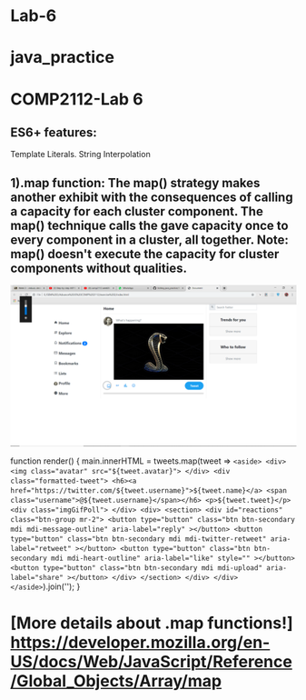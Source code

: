 # Lab-6

# java_practice
# COMP2112-Lab 6
## ES6+ features:
Template Literals. String Interpolation
## 1).map function: The map() strategy makes another exhibit with the consequences of calling a capacity for each cluster component. The map() technique calls the gave capacity once to every component in a cluster, all together. Note: map() doesn't execute the capacity for cluster components without qualities.

![image of how the .map function works](https://github.com/imdw18013/java_practice/blob/master/Screenshot%20(8).png)

function render() {
  main.innerHTML = tweets.map(tweet => `
        <aside>
         <div>
            <img class="avatar" src="${tweet.avatar}">
         </div>
         <div class="formatted-tweet">
            <h6><a href="https://twitter.com/${tweet.username}">${tweet.name}</a> <span class="username">@${tweet.username}</span></h6>
            <p>${tweet.tweet}</p>
            <div class="imgGifPoll">
            </div>
            <div>
                <section>
                    <div id="reactions" class="btn-group mr-2">
                        <button
                            type="button"
                            class="btn btn-secondary mdi mdi-message-outline"
                            aria-label="reply"
                        ></button>
                        <button
                            type="button"
                            class="btn btn-secondary mdi mdi-twitter-retweet"
                            aria-label="retweet"
                        ></button>
                        <button
                            type="button"
                            class="btn btn-secondary mdi mdi-heart-outline"
                            aria-label="like"
                            style=""
                        ></button>
                        <button
                            type="button"
                            class="btn btn-secondary mdi mdi-upload"
                            aria-label="share"
                        ></button>
                    </div>
                </section>
            </div>
        </div>
        </aside>
          `).join('');
}

# [More details about .map functions!] https://developer.mozilla.org/en-US/docs/Web/JavaScript/Reference/Global_Objects/Array/map

